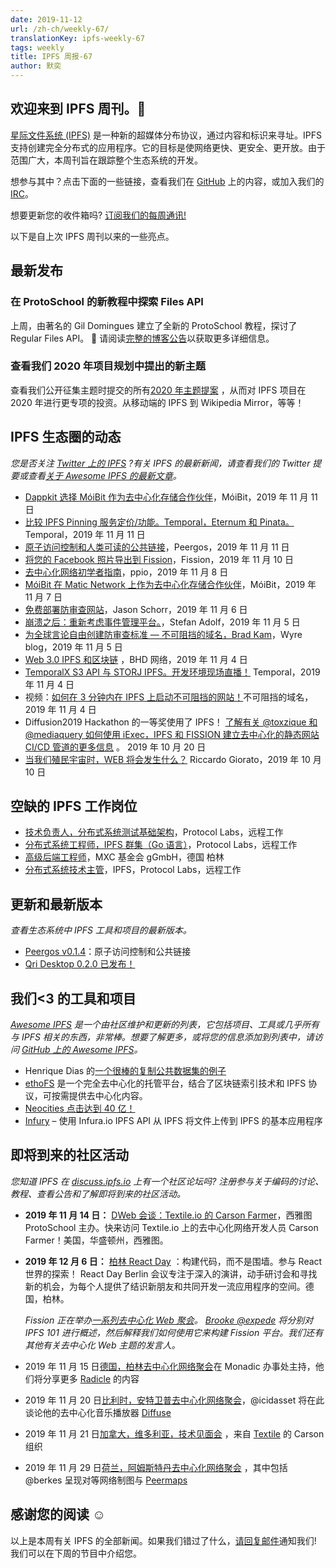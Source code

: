 ```yaml
---
date: 2019-11-12
url: /zh-ch/weekly-67/
translationKey: ipfs-weekly-67
tags: weekly
title: IPFS 周报-67
author: 默奕
---
```


## 欢迎来到 IPFS 周刊。👋

[星际文件系统 (IPFS)](https://ipfs.io/) 是一种新的超媒体分布协议，通过内容和标识来寻址。IPFS 支持创建完全分布式的应用程序。它的目标是使网络更快、更安全、更开放。由于范围广大，本周刊旨在跟踪整个生态系统的开发。

想参与其中？点击下面的一些链接，查看我们在 [GitHub](https://github.com/ipfs) 上的内容，或加入我们的 [IRC](https://riot.im/app/#/room/#ipfs:matrix.org)。

想要更新您的收件箱吗? [订阅我们的每周通讯!](http://eepurl.com/gL2Pi5)

以下是自上次 IPFS 周刊以来的一些亮点。

## 最新发布

### 在 ProtoSchool 的新教程中探索 Files API

上周，由著名的 Gil Domingues 建立了全新的 ProtoSchool 教程，探讨了 Regular Files API。 🎉 请阅读[完整的博客公告](https://blog.ipfs.io/2019-11-06-explore-the-files-api-on-protoschool/)以获取更多详细信息。

### 查看我们 2020 年项目规划中提出的新主题

查看我们公开征集主题时提交的所有[2020 年主题提案](https://github.com/ipfs/roadmap/issues?q=is%3Aissue+is%3Aopen+label%3A%222020+Theme+Proposal%22) ，从而对 IPFS 项目在 2020 年进行更专项的投资。从移动端的 IPFS 到 Wikipedia Mirror，等等！

## IPFS 生态圈的动态

_您是否关注 [Twitter 上的 IPFS](https://twitter.com/IPFSbot) ?有关 IPFS 的最新新闻，请查看我们的 Twitter 提要或查看[关于 Awesome IPFS 的最新文章](https://awesome.ipfs.io/articles/)。_

- [Dappkit 选择 MóiBit 作为去中心化存储合作伙伴](https://medium.com/@moibit/dappkit-adopts-moibit-as-the-decentralized-storage-partner-8bb69d0658bb)，MóiBit，2019 年 11 月 11 日
- [比较 IPFS Pinning 服务定价/功能。Temporal，Eternum 和 Pinata。](https://medium.com/temporal-cloud/comparing-ipfs-pinning-services-pricing-functionality-temporal-eternum-pinata-d38b87a279d8) Temporal，2019 年 11 月 11 日
- [原子访问控制和人类可读的公共链接](https://peergos.org/blog#atomic_access_control_)，Peergos，2019 年 11 月 11 日
- [将您的 Facebook 照片导出到 Fission](https://blog.fission.codes/exporting-your-facebook-photos-to-fission/)，Fission，2019 年 11 月 10 日
- [去中心化网络初学者指南](https://medium.com/ppio/dweb-guide-a915cc7a9902)，ppio，2019 年 11 月 8 日
- [MóiBit 在 Matic Network 上作为去中心化存储合作伙伴](https://medium.com/moibit/m%C3%B3ibit-is-now-live-on-matic-network-as-the-decentralized-storage-partner-25c179dfd873)，MóiBit，2019 年 11 月 7 日
- [免费部署防审查网站](https://dev.to/0xbanana/deploy-a-censorship-resistant-website-for-free-clc)，Jason Schorr，2019 年 11 月 6 日
- [崩溃之后：重新考虑事件管理平台。](https://medium.com/t14g/decentralized-event-management-platforms-d1fce0748a26)，Stefan Adolf，2019 年 11 月 5 日
- [为全球言论自由创建防审查标准 — 不可阻挡的域名，Brad Kam](https://blog.sendwyre.com/creating-the-censorship-resistant-standard-for-global-free-speech-with-brad-kam-of-unstoppable-44e4c4c48b03)，Wyre blog，2019 年 11 月 5 日
- [Web 3.0 IPFS 和区块链](https://bhdnetwork.com/2019/11/04/web-3-0-ipfs-and-blockchain/) ，BHD 网络，2019 年 11 月 4 日
- [TemporalX S3 API 与 STORJ IPFS。开发环境现场直播！](https://medium.com/temporal-cloud/temporalx-s3-api-vs-storj-ipfs-development-environment-is-live-4b8ef5356b4b) Temporal，2019 年 11 月 4 日
- 视频：[如何在 3 分钟内在 IPFS 上启动不可阻挡的网站！](https://www.youtube.com/watch?time_continue=2&v=I9vTeAtELOk&feature=emb_logo)不可阻挡的域名，2019 年 11 月 4 日
- Diffusion2019 Hackathon 的一等奖使用了 IPFS！ [了解有关 @toxzique 和 @mediaquery 如何使用 iExec，IPFS 和 FISSION 建立去中心化的静态网站 CI/CD 管道的更多信息](https://twitter.com/iEx_ec/status/1186043294331162624) 。 2019 年 10 月 20 日
- [当我们殖民宇宙时，WEB 将会发生什么？](https://medium.com/@riccardogiorato/whats-going-to-happen-to-the-web-when-we-colonise-the-universe-76f8ccfc31fa) Riccardo Giorato，2019 年 10 月 10 日

## 空缺的 IPFS 工作岗位

- [技术负责人，分布式系统测试基础架构](https://jobs.lever.co/protocol/1ef5b878-573d-44fc-9fe6-c3745597c1fd)，Protocol Labs，远程工作
- [分布式系统工程师，IPFS 群集（Go 语言）](https://jobs.lever.co/protocol/29207ca7-76a4-470f-b94a-e24244f9adc1)，Protocol Labs，远程工作
- [高级后端工程师](https://www.golangprojects.com/golang-go-job-dcr-Senior-Backend-Engineer-Berlin-MXC-Foundation-gGmbH.html)，MXC 基金会 gGmbH，德国 柏林
- [分布式系统技术主管](https://jobs.lever.co/protocol/9283f9b0-de64-4e1f-a221-5d02b0202198)，IPFS，Protocol Labs，远程工作

## 更新和最新版本

_查看生态系统中 IPFS 工具和项目的最新版本。_

- [Peergos v0.1.4](https://alpha.peergos.net/public/peergos/releases/v0.1.4)：原子访问控制和公共链接
- [Qri Desktop 0.2.0 已发布！](https://github.com/qri-io/desktop/releases/tag/v0.2.0)

## 我们<3 的工具和项目

_[Awesome IPFS](https://awesome.ipfs.io/) 是一个由社区维护和更新的列表，它包括项目、工具或几乎所有与 IPFS 相关的东西，非常棒。想要了解更多，或将您的信息添加到列表中，请访问 [GitHub 上的 Awesome IPFS](https://github.com/ipfs/awesome-ipfs)。_

- Henrique Dias 的[一个很棒的复制公共数据集的例子](https://twitter.com/daviddias/status/1187666725245992960)
- [ethoFS](https://ethofs.com/) 是一个完全去中心化的托管平台，结合了区块链索引技术和 IPFS 协议，可按需提供去中心化内容。
- [Neocities 点击达到 40 亿！](https://twitter.com/neocities/status/1192990722317635584?s=20)
- [Infury](https://github.com/carsenk/infury) – 使用 Infura.io IPFS API 从 IPFS 将文件上传到 IPFS 的基本应用程序

## 即将到来的社区活动

_您知道 IPFS 在 [discuss.ipfs.io](https://discuss.ipfs.io/) 上有一个社区论坛吗? 注册参与关于编码的讨论、教程、查看公告和了解即将到来的社区活动。_

- **2019 年 11 月 14 日：** [DWeb 会谈：Textile.io 的 Carson Farmer](https://www.meetup.com/ProtoSchool-Seattle-Learn-to-Make-the-Decentralized-Web/events/263590720/)，西雅图 ProtoSchool 主办。快来访问 Textile.io 上的去中心化网络开发人员 Carson Farmer！美国，华盛顿州，西雅图。
- **2019 年 12 月 6 日：** [柏林 React Day](https://reactday.berlin/) ：构建代码，而不是围墙。参与 React 世界的探索！ React Day Berlin 会议专注于深入的演讲，动手研讨会和寻找新的机会，为每个人提供了结识新朋友和共同开发一流应用程序的空间。德国，柏林。

  _Fission 正在举办[一系列去中心化 Web 聚会](https://blog.fission.codes/november2019-europe-meetups/)。 [Brooke @expede](https://github.com/expede) 将分别对 IPFS 101 进行概述，然后解释我们如何使用它来构建 Fission 平台。我们还有其他有关去中心化 Web 主题的发言人。_

- 2019 年 11 月 15 日[德国，柏林去中心化网络聚会](https://ti.to/fission/decentralized-web-meetup-berlin)在 Monadic 办事处主持，他们将分享更多 [Radicle](https://radicle.xyx) 的内容
- 2019 年 11 月 20 日[比利时，安特卫普去中心化网络聚会](https://ti.to/fission/decentralized-web-meetup-belgium)，@icidasset 将在此谈论他的去中心化音乐播放器 [Diffuse](https://diffuse.sh)
- 2019 年 11 月 21 日[加拿大，维多利亚，技术见面会](https://ti.to/fission/victoria-tech-meetup-2019) ，来自 [Textile](https://textile.io) 的 Carson 组织
- 2019 年 11 月 29 日[荷兰，阿姆斯特丹去中心化网络聚会](https://ti.to/fission/decentralized-web-meetup-amsterdam) ，其中包括 @berkes 呈现对等网络制图与 [Peermaps](https://peermaps.org/)

## 感谢您的阅读 ☺️

以上是本周有关 IPFS 的全部新闻。如果我们错过了什么，[请回复邮件](mailto:newsletter@ipfs.io)通知我们! 我们可以在下周的节目中介绍您。
